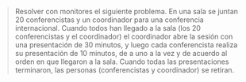>Resolver con monitores el siguiente problema. En una sala se juntan 20 conferencistas y un coordinador para una conferencia internacional. Cuando todos han llegado a la sala (los 20 conferencistas y el coordinador) el coordinador abre la sesión con una presentación de 30 minutos, y luego cada conferencista realiza su presentación de 10 minutos, de a uno a la vez y de acuerdo al orden en que llegaron a la sala. Cuando todas las presentaciones terminaron, las personas (conferencistas y coordinador) se retiran.
